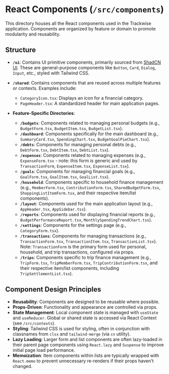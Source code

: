 # React Components (`/src/components`)

This directory houses all the React components used in the Trackwise application. Components are organized by feature or domain to promote modularity and reusability.

## Structure

- **`/ui`**: Contains UI primitive components, primarily sourced from [ShadCN UI](https://ui.shadcn.com/). These are general-purpose components like `Button`, `Card`, `Dialog`, `Input`, etc., styled with Tailwind CSS.

- **`/shared`**: Contains components that are reused across multiple features or contexts. Examples include:
  - `CategoryIcon.tsx`: Displays an icon for a financial category.
  - `PageHeader.tsx`: A standardized header for main application pages.

- **Feature-Specific Directories**:
  - **`/budgets`**: Components related to managing personal budgets (e.g., `BudgetForm.tsx`, `BudgetItem.tsx`, `BudgetList.tsx`).
  - **`/dashboard`**: Components specifically for the main dashboard (e.g., `SummaryCard.tsx`, `SpendingChart.tsx`, `BudgetGoalPieChart.tsx`).
  - **`/debts`**: Components for managing personal debts (e.g., `DebtForm.tsx`, `DebtItem.tsx`, `DebtList.tsx`).
  - **`/expenses`**: Components related to managing expenses (e.g., `ExpenseForm.tsx` - note: this form is generic and used by `TransactionForm`, `ExpenseItem.tsx`, `ExpenseList.tsx`).
  - **`/goals`**: Components for managing financial goals (e.g., `GoalForm.tsx`, `GoalItem.tsx`, `GoalList.tsx`).
  - **`/household`**: Components specific to household finance management (e.g., `MemberForm.tsx`, `ContributionForm.tsx`, `SharedBudgetForm.tsx`, `ShoppingListItemForm.tsx`, and their respective item/list components).
  - **`/layout`**: Components used for the main application layout (e.g., `AppHeader.tsx`, `AppSidebar.tsx`).
  - **`/reports`**: Components used for displaying financial reports (e.g., `BudgetPerformanceReport.tsx`, `MonthlySpendingTrendChart.tsx`).
  - **`/settings`**: Components for the settings page (e.g., `CategoryForm.tsx`).
  - **`/transactions`**: Components for managing transactions (e.g., `TransactionForm.tsx`, `TransactionItem.tsx`, `TransactionList.tsx`). Note: `TransactionForm` is the primary form used for personal, household, and trip transactions, configured via props.
  - **`/trips`**: Components specific to trip finance management (e.g., `TripForm.tsx`, `TripMemberForm.tsx`, `TripContributionForm.tsx`, and their respective item/list components, including `TripSettlementList.tsx`).

## Component Design Principles

- **Reusability**: Components are designed to be reusable where possible.
- **Props-Driven**: Functionality and appearance are controlled via props.
- **State Management**: Local component state is managed with `useState` and `useReducer`. Global or shared state is accessed via React Context (see `/src/contexts`).
- **Styling**: Tailwind CSS is used for styling, often in conjunction with classnames from `clsx` and `tailwind-merge` (via `cn` utility).
- **Lazy Loading**: Larger form and list components are often lazy-loaded in their parent page components using `React.lazy` and `Suspense` to improve initial page load performance.
- **Memoization**: Item components within lists are typically wrapped with `React.memo` to prevent unnecessary re-renders if their props haven't changed.
```

